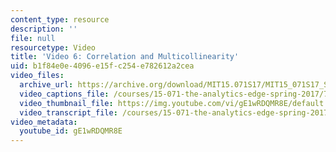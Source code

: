 ```yaml
---
content_type: resource
description: ''
file: null
resourcetype: Video
title: 'Video 6: Correlation and Multicollinearity'
uid: b1f84e0e-4096-e15f-c254-e782612a2cea
video_files:
  archive_url: https://archive.org/download/MIT15.071S17/MIT15_071S17_Session_2.2.11_300k.mp4
  video_captions_file: /courses/15-071-the-analytics-edge-spring-2017/7dda41bcb05e5ea398ae28e3a9411424_gE1wRDQMR8E.vtt
  video_thumbnail_file: https://img.youtube.com/vi/gE1wRDQMR8E/default.jpg
  video_transcript_file: /courses/15-071-the-analytics-edge-spring-2017/120783a44b4668f1b093e9e1fa689cbb_gE1wRDQMR8E.pdf
video_metadata:
  youtube_id: gE1wRDQMR8E
---
```

